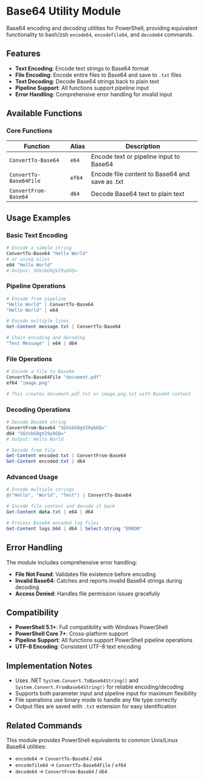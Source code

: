 # Base64 Utility Module

Base64 encoding and decoding utilities for PowerShell, providing equivalent functionality to bash/zsh `encode64`, `encodefile64`, and `decode64` commands.

## Features

-   **Text Encoding**: Encode text strings to Base64 format
-   **File Encoding**: Encode entire files to Base64 and save to `.txt` files
-   **Text Decoding**: Decode Base64 strings back to plain text
-   **Pipeline Support**: All functions support pipeline input
-   **Error Handling**: Comprehensive error handling for invalid input

## Available Functions

### Core Functions

| Function               | Alias  | Description                                    |
| ---------------------- | ------ | ---------------------------------------------- |
| `ConvertTo-Base64`     | `e64`  | Encode text or pipeline input to Base64        |
| `ConvertTo-Base64File` | `ef64` | Encode file content to Base64 and save as .txt |
| `ConvertFrom-Base64`   | `d64`  | Decode Base64 text to plain text               |

## Usage Examples

### Basic Text Encoding

```powershell
# Encode a simple string
ConvertTo-Base64 "Hello World"
# or using alias
e64 "Hello World"
# Output: SGVsbG8gV29ybGQ=
```

### Pipeline Operations

```powershell
# Encode from pipeline
"Hello World" | ConvertTo-Base64
"Hello World" | e64

# Encode multiple lines
Get-Content message.txt | ConvertTo-Base64

# Chain encoding and decoding
"Test Message" | e64 | d64
```

### File Operations

```powershell
# Encode a file to Base64
ConvertTo-Base64File "document.pdf"
ef64 "image.png"

# This creates document.pdf.txt or image.png.txt with Base64 content
```

### Decoding Operations

```powershell
# Decode Base64 string
ConvertFrom-Base64 "SGVsbG8gV29ybGQ="
d64 "SGVsbG8gV29ybGQ="
# Output: Hello World

# Decode from file
Get-Content encoded.txt | ConvertFrom-Base64
Get-Content encoded.txt | d64
```

### Advanced Usage

```powershell
# Encode multiple strings
@("Hello", "World", "Test") | ConvertTo-Base64

# Encode file content and decode it back
Get-Content data.txt | e64 | d64

# Process Base64 encoded log files
Get-Content logs.b64 | d64 | Select-String "ERROR"
```

## Error Handling

The module includes comprehensive error handling:

-   **File Not Found**: Validates file existence before encoding
-   **Invalid Base64**: Catches and reports invalid Base64 strings during decoding
-   **Access Denied**: Handles file permission issues gracefully

## Compatibility

-   **PowerShell 5.1+**: Full compatibility with Windows PowerShell
-   **PowerShell Core 7+**: Cross-platform support
-   **Pipeline Support**: All functions support PowerShell pipeline operations
-   **UTF-8 Encoding**: Consistent UTF-8 text encoding

## Implementation Notes

-   Uses .NET `System.Convert.ToBase64String()` and `System.Convert.FromBase64String()` for reliable encoding/decoding
-   Supports both parameter input and pipeline input for maximum flexibility
-   File operations use binary mode to handle any file type correctly
-   Output files are saved with `.txt` extension for easy identification

## Related Commands

This module provides PowerShell equivalents to common Unix/Linux Base64 utilities:

-   `encode64` → `ConvertTo-Base64` / `e64`
-   `encodefile64` → `ConvertTo-Base64File` / `ef64`
-   `decode64` → `ConvertFrom-Base64` / `d64`
